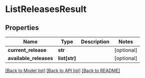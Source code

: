 # ListReleasesResult

## Properties
Name | Type | Description | Notes
------------ | ------------- | ------------- | -------------
**current_release** | **str** |  | [optional] 
**available_releases** | **list[str]** |  | [optional] 

[[Back to Model list]](../README.md#documentation-for-models) [[Back to API list]](../README.md#documentation-for-api-endpoints) [[Back to README]](../README.md)

